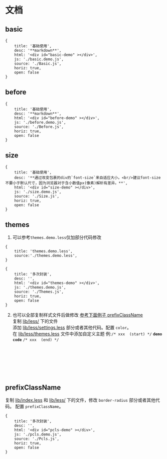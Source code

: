 # 文档

## basic

````code
{
    title: '基础使用',
    desc: '**markdown**',
    html: '<div id="basic-demo" ></div>',
    js: './basic.demo.js',
    source: './Basic.js',
    horiz: true,
    open: false
}
````

## before

````code
{
    title: '基础使用',
    desc: '**markdown**',
    html: '<div id="before-demo" ></div>',
    js: './before.demo.js',
    source: './Before.js',
    horiz: true,
    open: false
}
````

## size

````code
{
    title: '基础使用',
    desc: '**通过改变包裹的div的`font-size`来自适应大小。<br/>建议font-size不要小于默认尺寸，因为浏览器对于含小数值px(像素)解析有差异。**',
    html: '<div id="size-demo" ></div>',
    js: './size.demo.js',
    source: './Size.js',
    horiz: true,
    open: false
}
````

## themes

1. 可以参考`themes.demo.less`仅加部分代码修改 

````code
{
    title: 'themes.demo.less',
    source:'./themes.demo.less',
}
````	
````code
{
    title: '多次封装',
    desc: '',
    html: '<div id="themes-demo" ></div>',
    js: './themes.demo.js',
    source: './Themes.js',
    horiz: true,
    open: false
}
````
2. 也可以全部复制样式文件后做修改 [参考下面例子 prefixClassName](#prefixClassName)      
复制 [lib/less/](/lib/less/) 下的文件     
添加 [lib/less/settings.less](/lib/less/settings.less) 部分或者其他代码。配置 `color`。       
在 [lib/less/themes.less](/lib/less/themes.less) 文件中添加自定义主题 例:`/* xxx  (start) */` **`demo code`** `/* xxx  (end) */`    
<br/><br/><br/><br/><br/><br/>


## prefixClassName

复制 [lib/index.less](./lib/index.less) 和 [lib/less/](./lib/less) 下的文件，修改 `border-radius` 部分或者其他代码。
配置 `prefixClassName`。

````code
{
    title: '多次封装',
    desc: '',
    html: '<div id="pcls-demo" ></div>',
    js: './pcls.demo.js',
    source: './Pcls.js',
    horiz: true,
    open: false
}
````

